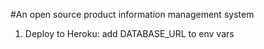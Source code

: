 #An open source product information management system

1. Deploy to Heroku: add DATABASE_URL to env vars
